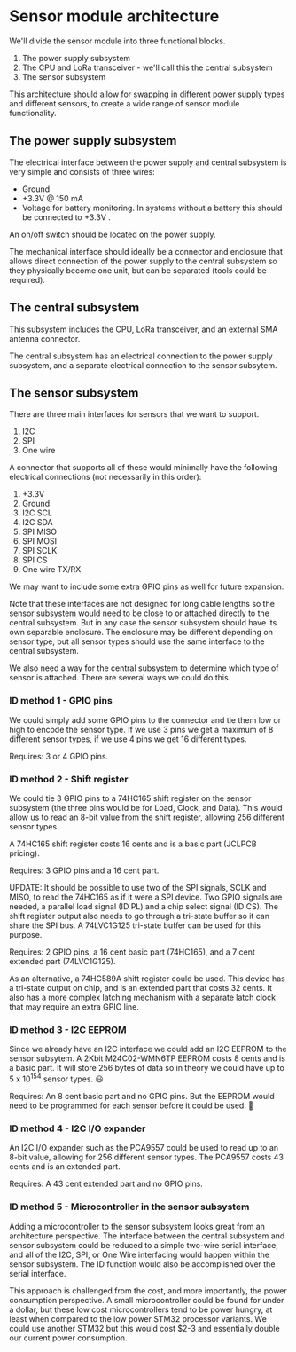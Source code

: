 # Sensor module architecture

We'll divide the sensor module into three functional blocks.

1. The power supply subsystem
2. The CPU and LoRa transceiver - we'll call this the central subsystem
3. The sensor subsystem

This architecture should allow for swapping in different power supply types and different sensors, to create a wide range of sensor module functionality.

## The power supply subsystem

The electrical interface between the power supply and central subsystem is very simple and consists of three wires:

- Ground
- +3.3V @ 150 mA
- Voltage for battery monitoring. In systems without a battery this should be connected to +3.3V .

An on/off switch should be located on the power supply.

The mechanical interface should ideally be a connector and enclosure that allows direct connection of the power supply to the central subsystem so they physically become one unit, but can be separated (tools could be required).

## The central subsystem

This subsystem includes the CPU, LoRa transceiver, and an external SMA antenna connector.

The central subsystem has an electrical connection to the power supply subsystem, and a separate electrical connection to the sensor subsytem.

## The sensor subsystem

There are three main interfaces for sensors that we want to support.

1. I2C
2. SPI
3. One wire 

A connector that supports all of these would minimally have the following electrical connections (not necessarily in this order):

1. +3.3V
2. Ground
3. I2C SCL
4. I2C SDA
5. SPI MISO
6. SPI MOSI
7. SPI SCLK
8. SPI CS
9. One wire TX/RX

We may want to include some extra GPIO pins as well for future expansion.

Note that these interfaces are not designed for long cable lengths so the sensor subsystem would need to be close to or attached directly to the central subsystem. But in any case the sensor subsystem should have its own separable enclosure. The enclosure may be different depending on sensor type, but all sensor types should use the same interface to the central subsystem.

We also need a way for the central subsystem to determine which type of sensor is attached. There are several ways we could do this.

### ID method 1 - GPIO pins

We could simply add some GPIO pins to the connector and tie them low or high to encode the sensor type. If we use 3 pins we get a maximum of 8 different sensor types, if we use 4 pins we get 16 different types.

Requires: 3 or 4 GPIO pins.

### ID method 2 - Shift register

We could tie 3 GPIO pins to a 74HC165 shift register on the sensor subsystem (the three pins would be for Load, Clock, and Data). This would allow us to read an 8-bit value from the shift register, allowing 256 different sensor types.

A 74HC165 shift register costs 16 cents and is a basic part (JCLPCB pricing).

Requires: 3 GPIO pins and a 16 cent part.

UPDATE: It should be possible to use two of the SPI signals, SCLK and MISO, to read the 74HC165 as if it were a SPI device. Two GPIO signals are needed, a parallel load signal (ID PL) and a chip select signal (ID CS). The shift register output also needs to go through a tri-state buffer so it can share the SPI bus. A 74LVC1G125 tri-state buffer can be used for this purpose.

Requires: 2 GPIO pins, a 16 cent basic part (74HC165), and a 7 cent extended part (74LVC1G125).

As an alternative, a 74HC589A shift register could be used. This device has a tri-state output on chip, and is an extended part that costs 32 cents. It also has a more complex latching mechanism with a separate latch clock that may require an extra GPIO line.

### ID method 3 - I2C EEPROM

Since we already have an I2C interface we could add an I2C EEPROM to the sensor subsytem. A 2Kbit M24C02-WMN6TP EEPROM costs 8 cents and is a basic part. It will store 256 bytes of data so in theory we could have up to 5 x 10<sup>154</sup> sensor types. :smiley:

Requires: An 8 cent basic part and no GPIO pins. But the EEPROM would need to be programmed for each sensor before it could be used. :grimacing:

### ID method 4 - I2C I/O expander

An I2C I/O expander such as the PCA9557 could be used to read up to an 8-bit value, allowing for 256 different sensor types. The PCA9557 costs 43 cents and is an extended part.

Requires: A 43 cent extended part and no GPIO pins.

### ID method 5 - Microcontroller in the sensor subsystem

Adding a microcontroller to the sensor subsystem looks great from an architecture perspective. The interface between the central subsystem and sensor subsystem could be reduced to a simple two-wire serial interface, and all of the I2C, SPI, or One Wire interfacing would happen within the sensor subsystem. The ID function would also be accomplished over the serial interface.

This approach is challenged from the cost, and more importantly, the power consumption perspective. A small microcontroller could be found for under a dollar, but these low cost microcontrollers tend to be power hungry, at least when compared to the low power STM32 processor variants. We could use another STM32 but this would cost $2-3 and essentially double our current power consumption.






